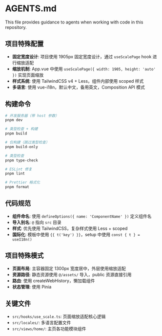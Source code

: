 # AGENTS.md

This file provides guidance to agents when working with code in this repository.

## 项目特殊配置

- **固定宽度设计**: 项目使用 1905px 固定宽度设计，通过 `useScalePage` hook 进行缩放适配
- **缩放机制**: App.vue 中使用 `useScalePage({ width: 1905, height: 'auto' })` 实现页面缩放
- **样式系统**: 使用 TailwindCSS v4 + Less，组件内部使用 scoped 样式
- **多语言**: 使用 vue-i18n，默认中文，备用英文，Composition API 模式

## 构建命令

```bash
# 开发服务器（带 host 参数）
pnpm dev

# 类型检查 + 构建
pnpm build

# 仅构建（跳过类型检查）
pnpm build-only

# 类型检查
pnpm type-check

# ESLint 修复
pnpm lint

# Prettier 格式化
pnpm format
```

## 代码规范

- **组件命名**: 使用 `defineOptions({ name: 'ComponentName' })` 定义组件名
- **导入别名**: `@` 指向 `src` 目录
- **样式**: 优先使用 TailwindCSS，复杂样式使用 Less + scoped
- **国际化**: 模板中使用 `{{ t('key') }}`，setup 中使用 `const { t } = useI18n()`

## 项目特殊模式

- **页面布局**: 主容器固定 1300px 宽度居中，外层使用缩放适配
- **资源路径**: 静态资源使用 `@/assets/` 导入，public 资源直接引用
- **路由**: 使用 createWebHistory，懒加载组件
- **状态管理**: 使用 Pinia

## 关键文件

- `src/hooks/use_scale.ts`: 页面缩放适配核心逻辑
- `src/locales/`: 多语言配置文件
- `src/views/home/`: 主页各功能模块组件